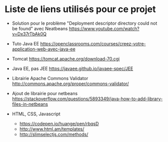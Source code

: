 # Liste de liens utilisés pour ce projet

- Solution pour le problème "Deployment descriptor directory could not be found" avec Neatbeans
https://www.youtube.com/watch?v=Dx37rTbAk0Q

- Tuto Java EE
https://openclassrooms.com/courses/creez-votre-application-web-avec-java-ee

- Tomcat
https://tomcat.apache.org/download-70.cgi

- Java EE, pas JEE
https://javaee.github.io/javaee-spec/JEE

- Librairie Apache Commons Validator
http://commons.apache.org/proper/commons-validator/

- Ajout de librairie pour netbeans
https://stackoverflow.com/questions/5893349/java-how-to-add-library-files-in-netbeans

- HTML, CSS, Javascript
  - https://codepen.io/huange/pen/rbqsD
  - http://www.html.am/templates/
  - http://slimselectjs.com/methods/
